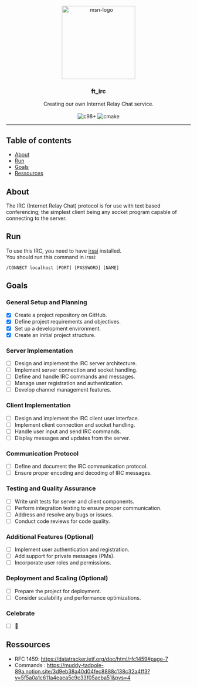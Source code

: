 <p align="center">
  <img src="https://static.wikia.nocookie.net/logopedia/images/a/a5/MSN_Messenger_2000_%28Icon%29.png/revision/latest?cb=20230101195823" width=200 alt="msn-logo" />
</p>
<h3 align="center">ft_irc</h3>

<p align="center">
  Creating our own Internet Relay Chat service.
  <br />
  <br />
  <img src="https://img.shields.io/badge/c_98%2B-A8B9CC?style=for-the-badge&logo=c&logoColor=white" alt="c98+" />
  <img src="https://img.shields.io/badge/CMake-%23008FBA.svg?style=for-the-badge&logo=cmake&logoColor=white" alt="cmake" />
</p>

---
## Table of contents 
- [About](#about)
- [Run](#Run)
- [Goals](#Goals)
- [Ressources](#ressources)

## About <a name="about"></a>

The IRC (Internet Relay Chat) protocol is for use with text based conferencing; the simplest client being any socket program capable of connecting to the server.

## Run <a name="Run"></a>

To use this IRC, you need to have [irssi](https://irssi.org/) installed.
<br />
You should run this command in irssi:

```shell
/CONNECT localhost [PORT] [PASSWORD] [NAME]
```

## Goals <a name="Goals"></a>

### General Setup and Planning
- [X] Create a project repository on GitHub.
- [X] Define project requirements and objectives.
- [X] Set up a development environment.
- [X] Create an initial project structure.

### Server Implementation
- [ ] Design and implement the IRC server architecture.
- [ ] Implement server connection and socket handling.
- [ ] Define and handle IRC commands and messages.
- [ ] Manage user registration and authentication.
- [ ] Develop channel management features.

### Client Implementation
- [ ] Design and implement the IRC client user interface.
- [ ] Implement client connection and socket handling.
- [ ] Handle user input and send IRC commands.
- [ ] Display messages and updates from the server.

### Communication Protocol
- [ ] Define and document the IRC communication protocol.
- [ ] Ensure proper encoding and decoding of IRC messages.

### Testing and Quality Assurance
- [ ] Write unit tests for server and client components.
- [ ] Perform integration testing to ensure proper communication.
- [ ] Address and resolve any bugs or issues.
- [ ] Conduct code reviews for code quality.

### Additional Features (Optional)
- [ ] Implement user authentication and registration.
- [ ] Add support for private messages (PMs).
- [ ] Incorporate user roles and permissions.

### Deployment and Scaling (Optional)
- [ ] Prepare the project for deployment.
- [ ] Consider scalability and performance optimizations.

### Celebrate
- [ ] 🥳


## Ressources <a name="ressources"></a>
- RFC 1459: https://datatracker.ietf.org/doc/html/rfc1459#page-7
- Commands : https://muddy-tadpole-89a.notion.site/3d9eb38a40d04fec8888c138c32a4ff3?v=5f5a0a1c611a4eaea5c9c33f05aeba51&pvs=4
